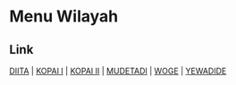 # Menu Wilayah

## Link

[DIITA](https://github.com/gigit-pemilu/pemilu-2024-94-papua-tengah/tree/main/pilpres/hitung-suara/sub/94-papua-tengah/sub/08-deiyai/sub/03-bowobado/sub/2006-diita)
 | 
[KOPAI I](https://github.com/gigit-pemilu/pemilu-2024-94-papua-tengah/tree/main/pilpres/hitung-suara/sub/94-papua-tengah/sub/08-deiyai/sub/03-bowobado/sub/2001-kopai-i)
 | 
[KOPAI II](https://github.com/gigit-pemilu/pemilu-2024-94-papua-tengah/tree/main/pilpres/hitung-suara/sub/94-papua-tengah/sub/08-deiyai/sub/03-bowobado/sub/2002-kopai-ii)
 | 
[MUDETADI](https://github.com/gigit-pemilu/pemilu-2024-94-papua-tengah/tree/main/pilpres/hitung-suara/sub/94-papua-tengah/sub/08-deiyai/sub/03-bowobado/sub/2005-mudetadi)
 | 
[WOGE](https://github.com/gigit-pemilu/pemilu-2024-94-papua-tengah/tree/main/pilpres/hitung-suara/sub/94-papua-tengah/sub/08-deiyai/sub/03-bowobado/sub/2003-woge)
 | 
[YEWADIDE](https://github.com/gigit-pemilu/pemilu-2024-94-papua-tengah/tree/main/pilpres/hitung-suara/sub/94-papua-tengah/sub/08-deiyai/sub/03-bowobado/sub/2004-yewadide)

